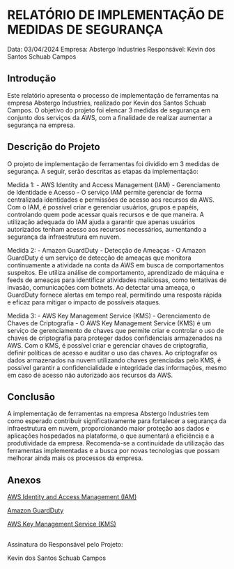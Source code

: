 # RELATÓRIO DE IMPLEMENTAÇÃO DE MEDIDAS DE SEGURANÇA
Data: 03/04/2024 Empresa: Abstergo Industries Responsável: Kevin dos Santos Schuab Campos

## Introdução
Este relatório apresenta o processo de implementação de ferramentas na empresa Abstergo Industries, realizado por Kevin dos Santos Schuab Campos. O objetivo do projeto foi elencar 3 medidas de segurança em conjunto dos serviços da AWS, com a finalidade de realizar aumentar a segurança na empresa.

## Descrição do Projeto
O projeto de implementação de ferramentas foi dividido em 3 medidas de segurança. A seguir, serão descritas as etapas da implementação:

Medida 1: - AWS Identity and Access Management (IAM) - Gerenciamento de Identidade e Acesso - O serviço IAM permite gerenciar de forma centralizada identidades e permissões de acesso aos recursos da AWS. Com o IAM, é possível criar e gerenciar usuários, grupos e papéis, controlando quem pode acessar quais recursos e de que maneira. A utilização adequada do IAM ajuda a garantir que apenas usuários autorizados tenham acesso aos recursos necessários, aumentando a segurança da infraestrutura em nuvem.

Medida 2: - Amazon GuardDuty - Detecção de Ameaças - O Amazon GuardDuty é um serviço de detecção de ameaças que monitora continuamente a atividade na conta da AWS em busca de comportamentos suspeitos. Ele utiliza análise de comportamento, aprendizado de máquina e feeds de ameaças para identificar atividades maliciosas, como tentativas de invasão, comunicações com botnets. Ao detectar uma ameaça, o GuardDuty fornece alertas em tempo real, permitindo uma resposta rápida e eficaz para mitigar o impacto de possíveis ataques.

Medida 3: - AWS Key Management Service (KMS) - Gerenciamento de Chaves de Criptografia - O AWS Key Management Service (KMS) é um serviço de gerenciamento de chaves que permite criar e controlar o uso de chaves de criptografia para proteger dados confidenciais armazenados na AWS. Com o KMS, é possível criar e gerenciar chaves de criptografia, definir políticas de acesso e auditar o uso das chaves. Ao criptografar os dados armazenados na nuvem utilizando chaves gerenciadas pelo KMS, é possível garantir a confidencialidade e integridade das informações, mesmo em caso de acesso não autorizado aos recursos da AWS.

## Conclusão
A implementação de ferramentas na empresa Abstergo Industries tem como esperado contribuir significativamente para fortalecer a segurança da infraestrutura em nuvem, proporcionando maior proteção aos dados e aplicações hospedados na plataforma, o que aumentará a eficiência e a produtividade da empresa. Recomenda-se a continuidade da utilização das ferramentas implementadas e a busca por novas tecnologias que possam melhorar ainda mais os processos da empresa.

## Anexos
[AWS Identity and Access Management (IAM)](https://aws.amazon.com/pt/iam/?nc2=h_ql_prod_se_iam)

[Amazon GuardDuty](https://aws.amazon.com/pt/guardduty/?nc2=h_ql_prod_se_gd)

[AWS Key Management Service (KMS)](https://aws.amazon.com/pt/kms/?nc2=h_ql_prod_se_kms)
## 
Assinatura do Responsável pelo Projeto:

Kevin dos Santos Schuab Campos
